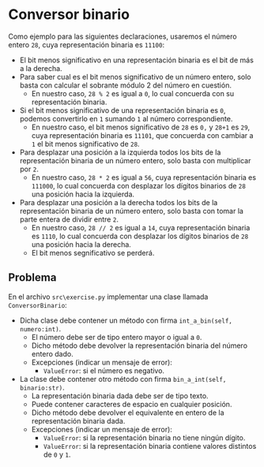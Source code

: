 Conversor binario
========================

Como ejemplo para las siguientes declaraciones, usaremos el número entero `28`,
cuya representación binaria es `11100`:

* El bit menos significativo en una representación binaria es el bit de más a
la derecha.
* Para saber cual es el bit menos significativo de un número entero,
solo basta con calcular el sobrante módulo 2 del número en cuestión.
    * En nuestro caso, `28 % 2` es igual a `0`, lo cual concuerda con su 
    representación binaria.
* Si el bit menos significativo de una representación binaria es `0`, podemos
convertirlo en `1` sumando `1` al número correspondiente.
    * En nuestro caso, el bit menos significativo de `28` es `0,` y `28+1` 
    es `29`, cuya representación binaria es `11101`, que concuerda con cambiar a `1`
    el bit menos significativo de `28`.
* Para desplazar una posición a la izquierda todos los bits de la 
representación binaria de un número entero, solo basta con multiplicar por `2`.
    * En nuestro caso, `28 * 2` es igual a `56`, cuya representación
    binaria es `111000`, lo cual concuerda con desplazar los dígitos binarios 
    de `28` una posición hacia la izquierda.
* Para desplazar una posición a la derecha todos los bits de la 
representación binaria de un número entero, solo basta con tomar la parte 
entera de dividir entre `2`.
    * En nuestro caso, `28 // 2` es igual a `14`, cuya representación
    binaria es `1110`, lo cual concuerda con desplazar los dígitos binarios de 
    `28` una posición hacia la derecha.
    * El bit menos segnificativo se perderá.


Problema
--------

En el archivo `src\exercise.py` implementar una clase llamada 
`ConversorBinario`:

* Dicha clase debe contener un método con firma `int_a_bin(self, numero:int)`.
    * El número debe ser de tipo entero mayor o igual a `0`.
    * Dicho método debe devolver la representación binaria del número entero dado.
    * Excepciones (indicar un mensaje de error):
        * `ValueError`: si el número es negativo.
* La clase debe contener otro método con firma `bin_a_int(self, binario:str)`.
    * La representación binaria dada debe ser de tipo texto.
    * Puede contener caracteres de espacio en cualquier posición.
    * Dicho método debe devolver el equivalente en entero de la representación binaria dada.
    * Excepciones (indicar un mensaje de error):
        * `ValueError`: si la representación binaria no tiene ningún dígito.
        * `ValueError`: si la representación binaria contiene valores distintos de
        `0` y `1`.
